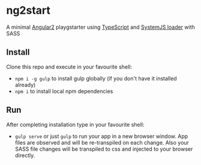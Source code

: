 # ng2start

A minimal [Angular2](https://angular.io/) playgstarter using [TypeScript](http://www.typescriptlang.org/) and [SystemJS loader](https://github.com/systemjs/systemjs) with SASS

## Install

Clone this repo and execute in your favourite shell:

* `npm i -g gulp` to install gulp globally (if you don't have it installed already)
* `npm i` to install local npm dependencies

## Run

After completing installation type in your favourite shell:

* `gulp serve` or just `gulp` to run your app in a new browser window. 
App files are observed and will be re-transpiled on each change. 
Also your SASS file changes will be transpiled to css and injected to your browser directly.
